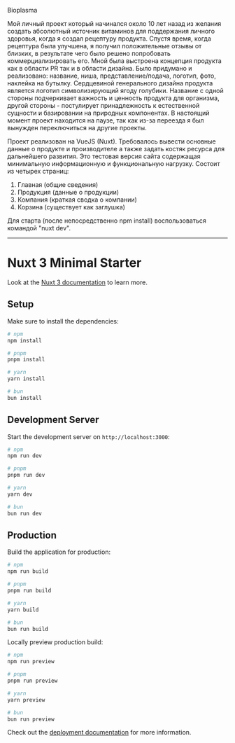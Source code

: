 Bioplasma

Мой личный проект который начинался около 10 лет назад из желания создать абсолютный источник витаминов для поддержания личного здоровья, когда я создал рецептуру продукта. Спустя время, когда рецептура была улучшена, я получил положительные отзывы от близких, в результате чего было решено попробовать коммерциализировать его. Мной была выстроена концепция продукта как в области PR так и в области дизайна. Было придумано и реализовано: название, ниша, представление/подача, логотип, фото, наклейка на бутылку. Сердцевиной генерального дизайна продукта является логотип символизирующий ягоду голубики. Название с одной стороны подчеркивает важность и ценность продукта для организма, другой стороны - постулирует принадлежность к естественной сущности и базировании на природных компонентах. В настоящий момент проект находится на паузе, так как из-за переезда я был вынужден переключиться на другие проекты.

Проект реализован на VueJS (Nuxt). Требовалось вывести основные данные о продукте и производителе а также задать костяк ресурса для дальнейшего развития. Это тестовая версия сайта содержащая минимальную информационную и функциональную нагрузку. Состоит из четырех страниц:

1) Главная       (общие сведения)
2) Продукция     (данные о продукции)
3) Компания      (краткая сводка о компании)
4) Корзина       (существует как заглушка)


Для старта (после непосредственно npm install) воспользоваться командой "nuxt dev".

----------------------------------------------------------------------------------------------------------------------------------------

# Nuxt 3 Minimal Starter

Look at the [Nuxt 3 documentation](https://nuxt.com/docs/getting-started/introduction) to learn more.

## Setup

Make sure to install the dependencies:

```bash
# npm
npm install

# pnpm
pnpm install

# yarn
yarn install

# bun
bun install
```

## Development Server

Start the development server on `http://localhost:3000`:

```bash
# npm
npm run dev

# pnpm
pnpm run dev

# yarn
yarn dev

# bun
bun run dev
```

## Production

Build the application for production:

```bash
# npm
npm run build

# pnpm
pnpm run build

# yarn
yarn build

# bun
bun run build
```

Locally preview production build:

```bash
# npm
npm run preview

# pnpm
pnpm run preview

# yarn
yarn preview

# bun
bun run preview
```

Check out the [deployment documentation](https://nuxt.com/docs/getting-started/deployment) for more information.
